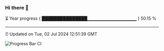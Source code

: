 ### Hi there 👋

⏳ Year progress { ███████████████▁▁▁▁▁▁▁▁▁▁▁▁▁▁▁ } 50.15 %

---

⏰ Updated on Tue, 02 Jul 2024 12:51:39 GMT

![Progress Bar CI](https://github.com/IshwaranRudhara/GIT-ACTION/workflows/Progress%20Bar%20CI/badge.svg)
